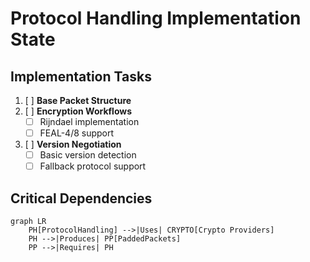 # Protocol Handling Implementation State

## Implementation Tasks
1. [ ] **Base Packet Structure**
2. [ ] **Encryption Workflows**
   - [ ] Rijndael implementation
   - [ ] FEAL-4/8 support
3. [ ] **Version Negotiation**
   - [ ] Basic version detection
   - [ ] Fallback protocol support

## Critical Dependencies
```mermaid
graph LR
    PH[ProtocolHandling] -->|Uses| CRYPTO[Crypto Providers]
    PH -->|Produces| PP[PaddedPackets]
    PP -->|Requires| PH
```
